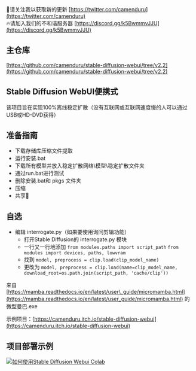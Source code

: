 🐣请关注我以获取新的更新 [https://twitter.com/camenduru](https://twitter.com/camenduru)  
🔥请加入我们的不和谐服务器 [https://discord.gg/k5BwmmvJJU](https://discord.gg/k5BwmmvJJU)

## [](https://github.com/camenduru/stable-diffusion-webui-portable#main-repo)主仓库

[https://github.com/camenduru/stable-diffusion-webui/tree/v2.2](https://github.com/camenduru/stable-diffusion-webui/tree/v2.2)

## [](https://github.com/camenduru/stable-diffusion-webui-portable#stable-diffusion-webui-portable)Stable Diffusion WebUI便携式

该项目旨在实现100%离线稳定扩散（没有互联网或互联网速度慢的人可以通过USB或HD-DVD获得）

## [](https://github.com/camenduru/stable-diffusion-webui-portable#preparation-guide)准备指南

-   下载存储库压缩文件提取
-   运行安装.bat
-   下载所有模型并放入稳定扩散网络\\模型\\稳定扩散文件夹
-   通过run.bat进行测试
-   删除安装.bat和 pkgs 文件夹
-   压缩
-   共享🎉

## [](https://github.com/camenduru/stable-diffusion-webui-portable#optional)自选

-   编辑 interrogate.py（如果要使用询问剪辑功能）
    -   打开Stable Diffusion的 interrogate.py 模块
    -   一行又一行地添加 `from modules.paths import script_path` `from modules import devices, paths, lowvram`
    -   找到 `model, preprocess = clip.load(clip_model_name)`
    -   更改为 `model, preprocess = clip.load(name=clip_model_name, download_root=os.path.join(script_path, 'cache/clip'))`

来自 [https://mamba.readthedocs.io/en/latest/user\_guide/micromamba.html](https://mamba.readthedocs.io/en/latest/user_guide/micromamba.html) 的微型曼巴.exe

示例项目：[https://camenduru.itch.io/stable-diffusion-webui](https://camenduru.itch.io/stable-diffusion-webui)

## [](https://github.com/camenduru/stable-diffusion-webui-portable#example-project-preparation-youtube-video)项目部署示例

[![如何使用Stable Diffusion Webui Colab](https://camo.githubusercontent.com/c9e71ef834415205dd3215b90034832cad9d1b28cf25c8a5b88c99a94ab2f665/68747470733a2f2f692e696d6775722e636f6d2f5a69334c73586a2e6a7067)](https://www.youtube.com/watch?v=PHZ0VC_Losk)
